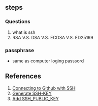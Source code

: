 ## steps


### Questions
1. what is ssh
2. RSA V.S. DSA V.S. ECDSA V.S. ED25199

### passphrase
* same as computer loging passsord

## References
1. [Connecting to Github with SSH](https://help.github.com/en/articles/connecting-to-github-with-ssh)
2. [Generate SSH-KEY](https://help.github.com/en/articles/generating-a-new-ssh-key-and-adding-it-to-the-ssh-agent)
3. [Add SSH_PUBLIC_KEY](https://help.github.com/en/articles/adding-a-new-ssh-key-to-your-github-account)
